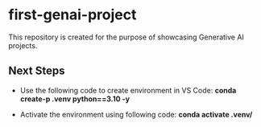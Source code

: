 # first-genai-project
This repository is created for the purpose of showcasing Generative AI projects.

## Next Steps
- Use the following code to create environment in VS Code: **conda create-p .venv python==3.10 -y**

- Activate the environment using following code: **conda activate .venv/**